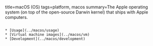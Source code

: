 title=macOS (OS)
tags=platform, macos
summary=The Apple operating system (on top of the open-source Darwin kernel) that ships with Apple computers.
~~~~~~

* [Usage](../macos/usage)
* [Virtual machine images](../macos/vm)
* [Development](../macos/development)


